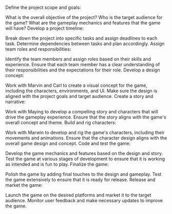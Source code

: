 Define the project scope and goals:

What is the overall objective of the project?
Who is the target audience for the game?
What are the gameplay mechanics and features that the game will have?
Develop a project timeline:

Break down the project into specific tasks and assign deadlines to each task.
Determine dependencies between tasks and plan accordingly.
Assign team roles and responsibilities:

Identify the team members and assign roles based on their skills and experience.
Ensure that each team member has a clear understanding of their responsibilities and the expectations for their role.
Develop a design concept:

Work with Marvin and Carl to create a visual concept for the game, including the characters, environments, and UI.
Make sure the design is aligned with the project goals and target audience.
Create a story and narrative:

Work with Maying to develop a compelling story and characters that will drive the gameplay experience.
Ensure that the story aligns with the game's overall concept and theme.
Build and rig characters:

Work with Marwin to develop and rig the game's characters, including their movements and animations.
Ensure that the character design aligns with the overall game design and concept.
Code and test the game:

Develop the game mechanics and features based on the design and story.
Test the game at various stages of development to ensure that it is working as intended and is fun to play.
Finalize the game:

Polish the game by adding final touches to the design and gameplay.
Test the game extensively to ensure that it is ready for release.
Release and market the game:

Launch the game on the desired platforms and market it to the target audience.
Monitor user feedback and make necessary updates to improve the game.
